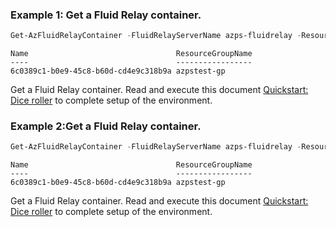 ### Example 1: Get a Fluid Relay container.
```powershell
Get-AzFluidRelayContainer -FluidRelayServerName azps-fluidrelay -ResourceGroup azpstest-gp
```

```output
Name                                 ResourceGroupName
----                                 -----------------
6c0389c1-b0e9-45c8-b60d-cd4e9c318b9a azpstest-gp
```

Get a Fluid Relay container.
Read and execute this document [Quickstart: Dice roller](https://docs.microsoft.com/en-us/azure/azure-fluid-relay/quickstarts/quickstart-dice-roll) to complete setup of the environment.

### Example 2:Get a Fluid Relay container.
```powershell
Get-AzFluidRelayContainer -FluidRelayServerName azps-fluidrelay -ResourceGroup azpstest-gp -Name 6c0389c1-b0e9-45c8-b60d-cd4e9c318b9a
```

```output
Name                                 ResourceGroupName
----                                 -----------------
6c0389c1-b0e9-45c8-b60d-cd4e9c318b9a azpstest-gp
```

Get a Fluid Relay container.
Read and execute this document [Quickstart: Dice roller](https://docs.microsoft.com/en-us/azure/azure-fluid-relay/quickstarts/quickstart-dice-roll) to complete setup of the environment.